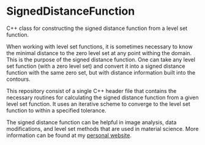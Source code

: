 # SignedDistanceFunction
C++ class for constructing the signed distance function from a level set function.  

When working with level set functions, it is sometimes necessary to know the minimal distance to the zero level set at any point withing the domain. This is the purpose of the signed distance function. One can take any level set function (with a zero level set) and convert it into a signed distance function with the same zero set, but with distance information built into the contours.

This repository consist of a single C++ header file that contains the necessary routines for calculating the signed distance function from a given level set function. It uses an iterative scheme to converge to the level set function to within a specified tolerance.

The signed distance function can be helpful in image analysis, data modifications, and level set methods that are used in material science. More information can be found at my [personal website](http://rsdavis.mycpanel.princeton.edu/wp/?p=24).
